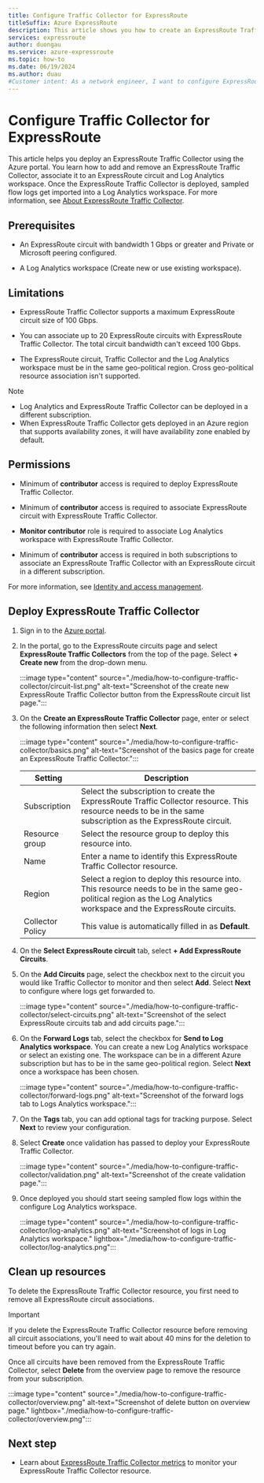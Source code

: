 ```yaml
---
title: Configure Traffic Collector for ExpressRoute
titleSuffix: Azure ExpressRoute
description: This article shows you how to create an ExpressRoute Traffic Collector resource and import logs into a Log Analytics workspace.
services: expressroute
author: duongau
ms.service: azure-expressroute
ms.topic: how-to
ms.date: 06/19/2024
ms.author: duau
#Customer intent: As a network engineer, I want to configure ExpressRoute Traffic Collector to import flow logs into a Log Analytics workspace.
---
```


# Configure Traffic Collector for ExpressRoute

This article helps you deploy an ExpressRoute Traffic Collector using the Azure portal. You learn how to add and remove an ExpressRoute Traffic Collector, associate it to an ExpressRoute circuit and Log Analytics workspace. Once the ExpressRoute Traffic Collector is deployed, sampled flow logs get imported into a Log Analytics workspace. For more information, see [About ExpressRoute Traffic Collector](traffic-collector.md).

## Prerequisites

- An ExpressRoute circuit with bandwidth 1 Gbps or greater and Private or Microsoft peering configured.

- A Log Analytics workspace (Create new or use existing workspace).
## Limitations

- ExpressRoute Traffic Collector supports a maximum ExpressRoute circuit size of 100 Gbps.

- You can associate up to 20 ExpressRoute circuits with ExpressRoute Traffic Collector. The total circuit bandwidth can't exceed 100 Gbps.

- The ExpressRoute circuit, Traffic Collector and the Log Analytics workspace must be in the same geo-political region. Cross geo-political resource association isn't supported.  

> [!NOTE]
> - Log Analytics and ExpressRoute Traffic Collector can be deployed in a different subscription.
> - When ExpressRoute Traffic Collector gets deployed in an Azure region that supports availability zones, it will have availability zone enabled by default.

## Permissions

- Minimum of **contributor** access is required to deploy ExpressRoute Traffic Collector.
- Minimum of **contributor** access is required to associate ExpressRoute circuit with ExpressRoute Traffic Collector.

- **Monitor contributor** role is required to associate Log Analytics workspace with ExpressRoute Traffic Collector.

- Minimum of **contributor** access is required in both subscriptions to associate an ExpressRoute Traffic Collector with an ExpressRoute circuit in a different subscription.

For more information, see [Identity and access management](../active-directory/fundamentals/active-directory-ops-guide-iam.md).

## Deploy ExpressRoute Traffic Collector

1. Sign in to the [Azure portal](https://portal.azure.com/).

1. In the portal, go to the ExpressRoute circuits page and select **ExpressRoute Traffic Collectors** from the top of the page. Select **+ Create new** from the drop-down menu.

    :::image type="content" source="./media/how-to-configure-traffic-collector/circuit-list.png" alt-text="Screenshot of the create new ExpressRoute Traffic Collector button from the ExpressRoute circuit list page.":::

1. On the **Create an ExpressRoute Traffic Collector** page, enter or select the following information then select **Next**.

    :::image type="content" source="./media/how-to-configure-traffic-collector/basics.png" alt-text="Screenshot of the basics page for create an ExpressRoute Traffic Collector.":::

   | Setting | Description |
   | --- | --- |
   | Subscription | Select the subscription to create the ExpressRoute Traffic Collector resource. This resource needs to be in the same subscription as the ExpressRoute circuit. |
   | Resource group | Select the resource group to deploy this resource into. |
   | Name | Enter a name to identify this ExpressRoute Traffic Collector resource. |
   | Region | Select a region to deploy this resource into. This resource needs to be in the same geo-political region as the Log Analytics workspace and the ExpressRoute circuits. |
   | Collector Policy | This value is automatically filled in as **Default**. |
   
1. On the **Select ExpressRoute circuit** tab, select **+ Add ExpressRoute Circuits**. 

1. On the **Add Circuits** page, select the checkbox next to the circuit you would like Traffic Collector to monitor and then select **Add**. Select **Next** to configure where logs get forwarded to.

    :::image type="content" source="./media/how-to-configure-traffic-collector/select-circuits.png" alt-text="Screenshot of the select ExpressRoute circuits tab and add circuits page.":::

1. On the **Forward Logs** tab, select the checkbox for **Send to Log Analytics workspace**. You can create a new Log Analytics workspace or select an existing one. The workspace can be in a different Azure subscription but has to be in the same geo-political region. Select **Next** once a workspace has been chosen.

    :::image type="content" source="./media/how-to-configure-traffic-collector/forward-logs.png" alt-text="Screenshot of the forward logs tab to Logs Analytics workspace.":::

1. On the **Tags** tab, you can add optional tags for tracking purpose. Select **Next** to review your configuration.

1. Select **Create** once validation has passed to deploy your ExpressRoute Traffic Collector.

    :::image type="content" source="./media/how-to-configure-traffic-collector/validation.png" alt-text="Screenshot of the create validation page.":::

1. Once deployed you should start seeing sampled flow logs within the configure Log Analytics workspace.

    :::image type="content" source="./media/how-to-configure-traffic-collector/log-analytics.png" alt-text="Screenshot of logs in Log Analytics workspace." lightbox="./media/how-to-configure-traffic-collector/log-analytics.png":::

## Clean up resources

To delete the ExpressRoute Traffic Collector resource, you first need to remove all ExpressRoute circuit associations. 

> [!IMPORTANT]
> If you delete the ExpressRoute Traffic Collector resource before removing all circuit associations, you'll need to wait about 40 mins for the deletion to timeout before you can try again.
>

Once all circuits have been removed from the ExpressRoute Traffic Collector, select **Delete** from the overview page to remove the resource from your subscription.

:::image type="content" source="./media/how-to-configure-traffic-collector/overview.png" alt-text="Screenshot of delete button on overview page." lightbox="./media/how-to-configure-traffic-collector/overview.png":::

## Next step

- Learn about [ExpressRoute Traffic Collector metrics](expressroute-monitoring-metrics-alerts.md#expressroute-traffic-collector-metrics) to monitor your ExpressRoute Traffic Collector resource.
